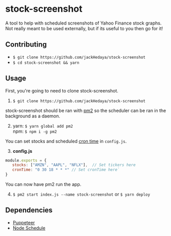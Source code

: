 # stock-screenshot

A tool to help with scheduled screenshots of Yahoo Finance stock graphs. Not really meant to be used externally, but if its useful to you then go for it!

## Contributing
+ `$ git clone https://github.com/jackHedaya/stock-screenshot`
+ `$ cd stock-screenshot && yarn`

## Usage
First, you're going to need to clone stock-screenshot.
1. `$ git clone https://github.com/jackHedaya/stock-screenshot`

stock-screenshot should be ran with <a href="https://github.com/Unitech/pm2">pm2</a> so the scheduler can be ran in the background as a daemon. 

2. yarn: `$ yarn global add pm2`<br>
   npm: `$ npm i -g pm2`

You can set stocks and scheduled <a href="https://github.com/node-schedule/node-schedule#cron-style-scheduling">cron time</a> in `config.js`.

3. **config.js**<br>
```js
module.exports = {
   stocks: ["AMZN", "AAPL", "NFLX"],  // Set tickers here
   cronTime: "0 30 18 * * *" // Set cronTime here`
}
```

You can now have pm2 run the app.

4. `$ pm2 start index.js --name stock-screenshot` or `$ yarn deploy`


## Dependencies
+ <a href="https://github.com/GoogleChrome/puppeteer">Puppeteer</a>
+ <a href="https://github.com/node-schedule/node-schedule">Node Schedule</a>
